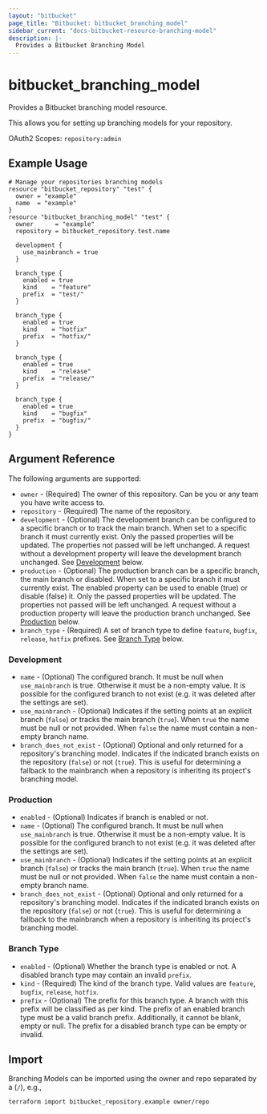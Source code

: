 ```yaml
---
layout: "bitbucket"
page_title: "Bitbucket: bitbucket_branching_model"
sidebar_current: "docs-bitbucket-resource-branching-model"
description: |-
  Provides a Bitbucket Branching Model
---
```


# bitbucket\_branching\_model

Provides a Bitbucket branching model resource.

This allows you for setting up branching models for your repository.

OAuth2 Scopes: `repository:admin`

## Example Usage

```hcl
# Manage your repositories branching models
resource "bitbucket_repository" "test" {
  owner = "example"
  name  = "example"
}
resource "bitbucket_branching_model" "test" {
  owner      = "example"
  repository = bitbucket_repository.test.name

  development {
    use_mainbranch = true
  }

  branch_type {
    enabled = true
    kind    = "feature"
    prefix  = "test/"
  }

  branch_type {
    enabled = true
    kind    = "hotfix"
    prefix  = "hotfix/"
  }
 
  branch_type {
    enabled = true
    kind    = "release"
    prefix  = "release/"
  }
 
  branch_type {
    enabled = true
    kind    = "bugfix"
    prefix  = "bugfix/"
  }   
}
```

## Argument Reference

The following arguments are supported:

* `owner` - (Required) The owner of this repository. Can be you or any team you
  have write access to.
* `repository` - (Required) The name of the repository.
* `development` - (Optional) The development branch can be configured to a specific branch or to track the main branch. When set to a specific branch it must currently exist. Only the passed properties will be updated. The properties not passed will be left unchanged. A request without a development property will leave the development branch unchanged. See [Development](#development) below.
* `production` - (Optional) The production branch can be a specific branch, the main branch or disabled. When set to a specific branch it must currently exist. The enabled property can be used to enable (true) or disable (false) it. Only the passed properties will be updated. The properties not passed will be left unchanged. A request without a production property will leave the production branch unchanged. See [Production](#production) below.
* `branch_type` - (Required) A set of branch type to define `feature`, `bugfix`, `release`, `hotfix` prefixes. See [Branch Type](#branch-type) below.

### Development

* `name` - (Optional) The configured branch. It must be null when `use_mainbranch` is true. Otherwise it must be a non-empty value. It is possible for the configured branch to not exist (e.g. it was deleted after the settings are set).
* `use_mainbranch` - (Optional) Indicates if the setting points at an explicit branch (`false`) or tracks the main branch (`true`). When `true` the name must be null or not provided. When `false` the name must contain a non-empty branch name.
* `branch_does_not_exist` - (Optional) Optional and only returned for a repository's branching model. Indicates if the indicated branch exists on the repository (`false`) or not (`true`). This is useful for determining a fallback to the mainbranch when a repository is inheriting its project's branching model.

### Production

* `enabled` - (Optional) Indicates if branch is enabled or not.
* `name` - (Optional) The configured branch. It must be null when `use_mainbranch` is true. Otherwise it must be a non-empty value. It is possible for the configured branch to not exist (e.g. it was deleted after the settings are set).
* `use_mainbranch` - (Optional) Indicates if the setting points at an explicit branch (`false`) or tracks the main branch (`true`). When `true` the name must be null or not provided. When `false` the name must contain a non-empty branch name.
* `branch_does_not_exist` - (Optional) Optional and only returned for a repository's branching model. Indicates if the indicated branch exists on the repository (`false`) or not (`true`). This is useful for determining a fallback to the mainbranch when a repository is inheriting its project's branching model.

### Branch Type

* `enabled` - (Optional) Whether the branch type is enabled or not. A disabled branch type may contain an invalid `prefix`.
* `kind` - (Required) The kind of the branch type. Valid values are `feature`, `bugfix`, `release`, `hotfix`.
* `prefix` - (Optional) The prefix for this branch type. A branch with this prefix will be classified as per kind. The prefix of an enabled branch type must be a valid branch prefix. Additionally, it cannot be blank, empty or null. The prefix for a disabled branch type can be empty or invalid.

## Import

Branching Models can be imported using the owner and repo separated by a (`/`), e.g.,

```sh
terraform import bitbucket_repository.example owner/repo
```
